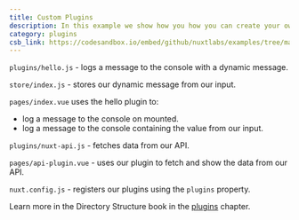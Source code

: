 ```yaml
---
title: Custom Plugins
description: In this example we show how you how you can create your own plugin
category: plugins
csb_link: https://codesandbox.io/embed/github/nuxtlabs/examples/tree/master/plugins/custom-plugins?fontsize=14&hidenavigation=1&module=%2Fplugins%2Fnuxt-api.js&theme=dark&view=editor
---
```


<example-intro></example-intro>

`plugins/hello.js` - logs a message to the console with a dynamic message.

`store/index.js` - stores our dynamic message from our input.

`pages/index.vue` uses the hello plugin to:

- log a message to the console on mounted.
- log a message to the console containing the value from our input.

`plugins/nuxt-api.js` - fetches data from our API.

`pages/api-plugin.vue` - uses our plugin to fetch and show the data from our API.

`nuxt.config.js` - registers our plugins using the `plugins` property.

<base-alert type="next">

Learn more in the Directory Structure book in the [plugins](/docs/2.x/directory-structure/plugins#inject-in-root--context) chapter.

</base-alert>

<code-sandbox :src="csb_link"></code-sandbox>
